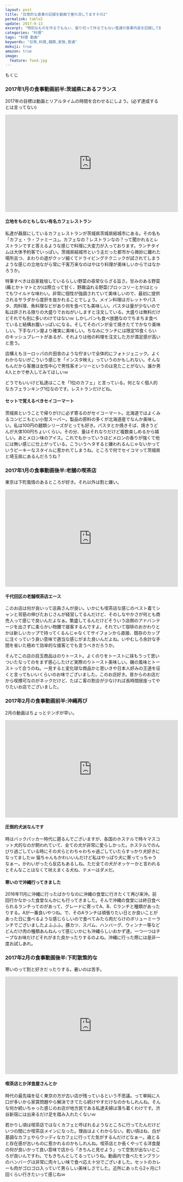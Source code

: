 ```yaml
---
layout: post
title: "日常的な食事の記録を動画で垂れ流してますその2"
permalink: table2
update: 2017-9-13
excerpt: "特別なものを作るでもない、張り切って作るでもない普通の食事内容を記録して動画に残しています。レシピも載せないので何の参考にもなりませんが、他人の家を覗き見するような気持ちで見るともしかしたら楽しめるかもしれませんｗ"
categories: "料理"
tags: "料理 動画"
keywords: "日常,料理,麺類,家族,普通"
mokuji: true
amazon: true
image:
  feature: food.jpg
---
```


<div id="mokuji"><span>もくじ</span></div>

### 2017年1月の食事動画前半:茨城県にあるフランス

2017年の目標は動画とリアルタイムの時間を合わせるにしよう。(必ず達成するとは言ってない)

<div class="video-container"><iframe width="560" height="315" src="https://www.youtube.com/embed/61Ce1FkCGmg" frameborder="0" allowfullscreen></iframe></div>

#### 立地をものともしない有名カフェレストラン

私達が贔屓にしているカフェレストランが茨城県茨城県結城市にある。その名も「カフェ・ラ・ファミーユ」。カフェなの？レストランなの？って聞かれるとレストランですと答えるような感じで料理に大変力が入っております。ランチタイムは大体予約客でいっぱい。茨城県結城市という主だった都市から微妙に離れた場所且つ、まわりの道がクッソ細くてドライビングテクニックが試されてしまうような感じの立地ながら常に千客万来なのはやはり料理が美味しいからではなかろうか。

特筆すべきは自家栽培しているらしい野菜の尋常ならざる旨さ。甘みのある野菜(蕪とかトマトとか)は際立って甘く、野趣溢れる野菜(ブロッコリーとか)はとってもワイルドな味わい。非常に個性が強調されていて美味しいので、最初に提供されるサラダから度肝を抜かれることでしょう。メイン料理はガレットやパスタ、肉料理、魚料理などがあり何を食べても美味しい。パスタは量が少ないので私は許される限りの大盛りでおねがいしますと注文している。大盛りは無料だけどそれでも別に多いわけではないｗ
しかしパンも食べ放題なのでちまちま食べていると結構お腹いっぱいになる。そしてそのパンが全て焼きたてでかなり美味しい。下手なパン屋より確実に美味しい。ちなみにランチには限定10食くらいのキッシュプレートがあるが、それよりは他の料理を注文した方が満足感が高いと思う。

店構えもヨーロッパの片田舎のような佇まいで全体的にフォトジェニック。よくわからないがこういう感じを「インスタ映え」っていうのかもしれない。そんなもんだから客層は女性中心で男性客オンリーというのは見たことがない。誰か男4人とかで参入してみてほしいｗ

どうでもいいけど私達はここを「1位のカフェ」と言っている。何となく個人的なカフェランキング1位なのです。レストランだけどね。

#### セットで覚えるべきセイコーマート

茨城県ということで帰りがけに必ず寄るのがセイコーマート。北海道ではよくみるコンビニもとい小型スーパー。製品の原料の多くが北海道産でなんか美味しい。私は100円の麺類シリーズがとっても好き。パスタとか焼きそば、焼きうどんが大体100円ちょいくらい。その分、量はそれなりだけど複数楽しめるから嬉しい。あとメロン味のアイス。これでもかっていうほどメロンの香りが強くて他には無い感じに仕上がっている。こういうヘタすると嫌われるんじゃないかっていうピーキーなスタイルに惹かれてしまうね。ところで何でセイコマって茨城県と埼玉県にあるんだろうね？

### 2017年1月の食事動画後半:老舗の喫茶店

東京は下町風情のあるところが好き。それ以外は割と嫌い。

<div class="video-container"><iframe width="560" height="315" src="https://www.youtube.com/embed/ofXSLZcglho" frameborder="0" allowfullscreen></iframe></div>

#### 千代田区の老舗喫茶店エース

このお店は何が良いって店員さんが良い。いかにも喫茶店な感じのベスト着てシャンと背筋の伸びたおじさんが経営してるんだけど、そのしなやかさが何とも商売人って感じで良いんだよなぁ。繁盛してるんだけどそういう店側のアドバンテージを出さずに柔らかい物腰で接客するんですよ。それでいて珈琲のおかわりとかは新しいカップで持ってくるんじゃなくてサイフォンから直接、既存のカップに注ぐっていう良い意味で適当な感じがまた良いんだよね。いやむしろ余計な手間を省いた極めて効率的な接客とでも言うべきだろうか。

そんでこの店の目玉商品はのりトースト。よくのりをトーストに挟もうって思いついたなってのをまず感心したけど実際のりトースト美味しい。磯の風味とトーストって合うのね。一見すると変化球な商品かと思いきや日本人好みの王道を征くと言ってもいいくらいのお味でございました。このお店好き。昔からのお店だから喫煙可なのがネックだけど、たばこ客の割合が少なければ長時間居座ってやりたいお店でございました。

### 2017年2月の食事動画前半:沖縄再び

2月の動画はちょっとテンポが早い。

<div class="video-container"><iframe width="560" height="315" src="https://www.youtube.com/embed/2gebvIZDo60" frameborder="0" allowfullscreen></iframe></div>

#### 圧倒的犬派なんです

時はバックパッカー時代に遡るんでございますが、各国のホステルで時々マスコット犬的なのが飼われていて、全ての犬が非常に愛らしかった。ホステルでのんびり過ごしている時にその犬らとわちゃわちゃ過ごしていたらすっかり犬好きになってましたｗ
猫ちゃんもかわいいんだけど私はやっぱり犬に寄ってっちゃうなぁー。かわいがったら反応もあるしね。ただ全ての犬がオッケーかと言われるとそんなことはなくて吠えまくる犬ね、テメーはダメだ。

#### 寒いので沖縄行ってきました

2016年11月に沖縄に行ったばかりなのに沖縄の食堂に行きたくて再び来沖。前回行かなかった食堂なんかにも行ってきました。そんで沖縄の食堂には終日食べられるランチってのがあって、グレードに寄ってA、B、Cランチと種類があったりする。Aが一番良いやつね。で、そのAランチは頑張りたい日とか良いことがあった日に食べるような感じらしいので食べてみたら肉だらけのボリューミーランチでございましたよふふふ。豚カツ、スパム、ハンバーグ、ウィンナー等などどんだけ肉の種類あんねんって感じいかにも沖縄らしいおかず達。一つ一つはチープなお味だけどそれがまた良かったりするのよね。沖縄に行った際には是非一度お試しあれ。

### 2017年2月の食事動画後半:下町散策的な

寒いのって割と好きだったりする。暑いのは苦手。

<div class="video-container"><iframe width="560" height="315" src="https://www.youtube.com/embed/gTwAI5uoFzs" frameborder="0" allowfullscreen></iframe></div>

#### 喫茶店とか洋食屋さんとか

時代の最先端を征く東京の方が古い店が残っているという不思議。って単純に人口が多いから家賃問題やら解決できてたら続けやすだけなのかもしれんね。そんな何か続いちゃった感じのお店が地方民である私達夫婦は落ち着くわけです。渋谷新宿には出来るだけ足を踏み入れたくないｗ

若かりし頃は喫茶店ではなくカフェと呼ばれるようなところに行ってたんだけどいつの間にか喫茶店メインになった。理由はよくわからない。若い頃はね、白が基調なカフェやらウッディなカフェに行ってた気がするんだけどなぁー。歳とると存在感が古いものに惹かれるのかもしれんね。喫茶店とか長くやってる洋食屋の何が良いかって良い意味で店から「きちんと見せよう」って空気が出ないところが良いんですわ。でもきちんとしてるっていうね。動画内で食べたモンブランのハンバーグは非常に肉々しい味で食べ応え十分でございました。セットのカレーも肉がゴロゴロ入っていて男らしい美味しさでした。近所にあったら2ヶ月に1回くらい行きたいって感じねｗ